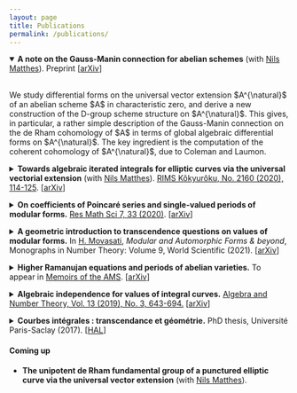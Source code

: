 ```yaml
---
layout: page
title: Publications
permalink: /publications/
---
```


<details open>
	<summary><b>A note on the Gauss-Manin connection for abelian schemes</b> (with <a href="https://nilsmatthes.github.io/" target="_blank">Nils Matthes</a>). Preprint [<a href="https://arxiv.org/abs/2201.06402" target="_blank">arXiv</a>] </summary>
  
  <p><br>
	 We study differential forms on the universal vector extension $A^{\natural}$ of an abelian scheme $A$ in characteristic zero, and derive a new construction of the D-group scheme structure on $A^{\natural}$. This gives, in particular, a rather simple description of the Gauss-Manin connection on the de Rham cohomology of $A$ in terms of global algebraic differential forms on $A^{\natural}$. The key ingredient is the computation of the coherent cohomology of $A^{\natural}$, due to Coleman and Laumon.
	</p>
</details>

<p></p>


<details>
	<summary><b>Towards algebraic iterated integrals for elliptic curves via the universal vectorial extension</b> (with <a href="https://nilsmatthes.github.io/" target="_blank">Nils Matthes</a>). <a href="https://repository.kulib.kyoto-u.ac.jp/dspace/handle/2433/261373" target="_blank">RIMS Kôkyurôku, No. 2160 (2020), 114-125</a>. [<a href="https://arxiv.org/abs/2009.10433" target="_blank">arXiv</a>] </summary>
  
  <p><br>
	For an elliptic curve $E$ defined over a field $k\subset \mathbb{C}$, we study iterated path integrals of logarithmic differential forms on $E^{\dagger}$, the universal vectorial extension of $E$. These are generalizations of the classical periods and quasi-periods of $E$, and are closely related to multiple elliptic polylogarithms and elliptic multiple zeta values. Moreover, if $k$ is a finite extension of $\mathbb{Q}$, then these iterated integrals along paths between $k$-rational points are periods in the sense of Kontsevich-Zagier. 
	</p>
</details>

<p></p>

<details>
	<summary><b>On coefficients of Poincaré series and single-valued periods of modular forms.</b> <a href="https://link.springer.com/article/10.1007/s40687-020-00232-5" target="_blank">Res Math Sci 7, 33 (2020)</a>. [<a href="https://arxiv.org/abs/1912.02277" target="_blank">arXiv</a>] </summary>
  
  <p><br>
  [<a href="https://www.youtube.com/watch?v=M7YyhTXdjd0&t=2s" target="_blank">Talk</a>, <a href="../assets/documents/slides-poincare.pdf" target="_blank">slides</a>]
  </p>
  
  <p>
	We prove that the field generated by the Fourier coefficients of weakly holomorphic Poincaré series of a given level $\Gamma_0(N)$ and weight $k\ge 2$ coincides with the field generated by the single-valued periods of a certain motive attached to $\Gamma_0(N)$. This clarifies the arithmetic nature of such Fourier coefficients and generalises previous formulas of Brown and Acres-Broadhurst giving explicit series expansions for the single-valued periods of some modular forms. Our proof is based on Bringmann-Ono's construction of harmonic lifts of Poincaré series.
	</p>
</details>

<p></p>

<details>
	<summary><b>A geometric introduction to transcendence questions on values of modular forms.</b> In <a href="http://w3.impa.br/~hossein/" target="_blank">H. Movasati</a>, <em>Modular and Automorphic Forms & beyond</em>, Monographs in Number Theory: Volume 9, World Scientific (2021). [<a href="https://arxiv.org/abs/2011.14401" target="_blank">arXiv</a>] </summary>
  
  <p><br>
	 We survey some key developments in the theory of transcendental numbers, paying special attention to Nesterenko's theorem on values of Eisenstein series and emphasizing its underlying geometric aspects. We finish with a brief discussion on periods and related open problems.
	</p>
</details>

<p></p>

<details>
	<summary><b>Higher Ramanujan equations and periods of abelian varieties.</b> To appear in <a href="https://www.ams.org/publications/ebooks/memoirs" target="_blank">Memoirs of the AMS</a>. [<a href="https://arxiv.org/abs/1807.11044" target="_blank">arXiv</a>] </summary>
  
  
	<p><br>
	[<a href="https://www.youtube.com/watch?v=fa07Sned31c&t=3s" target="_blank">Talk 1</a>, <a href="../assets/documents/slides-ramanujan1.pdf" target="_blank">slides</a>]  [<a href="https://www.youtube.com/watch?v=foRiR7j17wA" target="_blank">Talk 2</a>, <a href="../assets/documents/slides-ramanujan2.pdf" target="_blank">slides</a>]
	</p>
  
  <p>
	We describe higher dimensional generalizations of Ramanujan's classical differential relations satisfied by the Eisenstein series $E_2$, $E_4$, $E_6$. Such "higher Ramanujan equations" are given geometrically in terms of vector fields living on certain moduli stacks classifying abelian schemes equipped with suitable frames of their first de Rham cohomology. These vector fields are canonically constructed by means of the Gauss-Manin connection and the Kodaira-Spencer isomorphism. Using Mumford's theory of degenerating families of abelian varieties, we construct remarkable solutions of these differential equations generalizing ($E_2,E_4,E_6$), which are also shown to be defined over $\mathbb{Z}$.
	</p>
	<p>
This geometric framework taking account of integrality issues is mainly motivated by questions in Transcendental Number Theory regarding an extension of Nesterenko's celebrated theorem on the algebraic independence of values of Eisenstein series. In this direction, we discuss the precise relation between periods of abelian varieties and the values of the above referred solutions of the higher Ramanujan equations, thereby linking the study of such differential equations to Grothendieck's Period Conjecture. Working in the complex analytic category, we prove "functional" transcendence results, such as the Zariski-density of every leaf of the holomorphic foliation induced by the higher Ramanujan equations. 
	</p>
	
</details>
  
<p></p>
  
<details>
	<summary><b>Algebraic independence for values of integral curves.</b> <a href="https://msp.org/ant/2019/13-3/p03.xhtml" target="_blank">Algebra and Number Theory, Vol. 13 (2019), No. 3, 643-694.</a> [<a href="https://arxiv.org/abs/1710.00563" target="_blank">arXiv</a>] </summary>
  
  <p><br>
	We prove a transcendence theorem concerning values of holomorphic maps from a disk to a quasi-projective variety over $\overline{\mathbb{Q}}$ that are integral curves of some algebraic vector field (defined over $\overline{\mathbb{Q}}$). These maps are required to satisfy some integrality property, besides a growth condition and a strong form of Zariski-density that are natural for integral curves of algebraic vector fields. This result generalizes a theorem of Nesterenko concerning algebraic independence of values of the Eisenstein series $E_2$, $E_4$, $E_6$. The main technical improvement in our approach is the replacement of a rather restrictive hypothesis of polynomial growth on Taylor coefficients by a geometric notion of moderate growth formulated in terms of Value Distribution Theory.
	</p>
</details>

<p></p>

<details>
	<summary><b>Courbes intégrales : transcendance et géométrie.</b> PhD thesis, Université Paris-Saclay (2017). [<a href="https://tel.archives-ouvertes.fr/tel-01685449" target="_blank">HAL</a>] </summary>
  
  <p><br>
  [<a href="../assets/documents/slides-soutenance.pdf" target="_blank">Defense slides</a>]
  </p>
  
  <p>
	This thesis is devoted to the study of some questions motivated by Nesterenko's theorem on the algebraic independence of values of Eisenstein series $E_2$, $E_4$, $E_6$. It is divided in two parts. 
	</p>
	<p>
	In the first part, comprising the first two chapiters, we generalize the algebraic differential equations satisfied by Eisenstein series that lie in the heart of Nesterenko's method, the Ramanujan equations. These generalizations, called 'higher Ramanujan equations', are obtained geometrically from vector fields naturally defined on certain moduli spaces of abelian varieties. In order to justify the interest of the higher Ramanujan equations in Transcendence Theory, we also show that values of a remarkable particular solution of these equations are related to 'periods' of abelian varieties.
	</p>
	<p>
	In the second part (third chapter), we study Nesterenko's method per se. We establish a geometric statement, containing the theorem of Nesterenko, on the transcendence of values of holomorphic maps from a disk to a quasi-projective variety over $\overline{\mathbb{Q}}$ defined as integral curves of some vector field. These maps are required to satisfy some integrality property, besides a growth condition and a strong form of Zariski-density that are natural for integral curves of algebraic vector fields. 
	</p>
</details>

<h4> Coming up </h4>

- <b>The unipotent de Rham fundamental group of a punctured elliptic curve via the universal vector extension</b> (with <a href="https://nilsmatthes.github.io/" target="_blank">Nils Matthes</a>).
